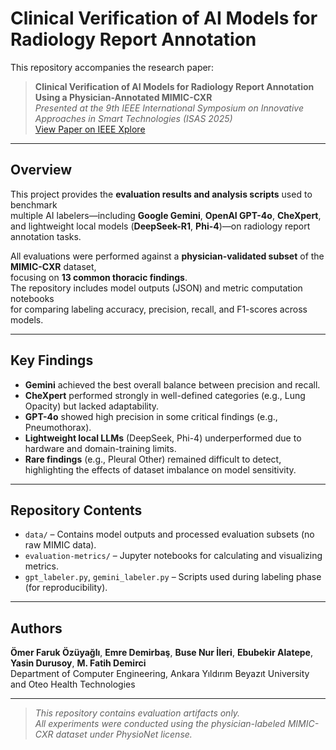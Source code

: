 # Clinical Verification of AI Models for Radiology Report Annotation

This repository accompanies the research paper:

> **Clinical Verification of AI Models for Radiology Report Annotation Using a Physician-Annotated MIMIC-CXR**  
> *Presented at the 9th IEEE International Symposium on Innovative Approaches in Smart Technologies (ISAS 2025)*  
> [View Paper on IEEE Xplore](https://ieeexplore.ieee.org/document/11101953)

---

## Overview

This project provides the **evaluation results and analysis scripts** used to benchmark  
multiple AI labelers—including **Google Gemini**, **OpenAI GPT-4o**, **CheXpert**,  
and lightweight local models (**DeepSeek-R1**, **Phi-4**)—on radiology report annotation tasks.  

All evaluations were performed against a **physician-validated subset** of the **MIMIC-CXR** dataset,  
focusing on **13 common thoracic findings**.  
The repository includes model outputs (JSON) and metric computation notebooks  
for comparing labeling accuracy, precision, recall, and F1-scores across models.  

---

## Key Findings

- **Gemini** achieved the best overall balance between precision and recall.  
- **CheXpert** performed strongly in well-defined categories (e.g., Lung Opacity) but lacked adaptability.  
- **GPT-4o** showed high precision in some critical findings (e.g., Pneumothorax).  
- **Lightweight local LLMs** (DeepSeek, Phi-4) underperformed due to hardware and domain-training limits.  
- **Rare findings** (e.g., Pleural Other) remained difficult to detect,  
  highlighting the effects of dataset imbalance on model sensitivity.

---

## Repository Contents

- `data/` – Contains model outputs and processed evaluation subsets (no raw MIMIC data).  
- `evaluation-metrics/` – Jupyter notebooks for calculating and visualizing metrics.  
- `gpt_labeler.py`, `gemini_labeler.py` – Scripts used during labeling phase (for reproducibility).  

---

## Authors

**Ömer Faruk Özüyağlı**, **Emre Demirbaş**, **Buse Nur İleri**, **Ebubekir Alatepe**,  
**Yasin Durusoy**, **M. Fatih Demirci**  
Department of Computer Engineering, Ankara Yıldırım Beyazıt University  
and Oteo Health Technologies

---

> *This repository contains evaluation artifacts only.  
> All experiments were conducted using the physician-labeled MIMIC-CXR dataset under PhysioNet license.*

